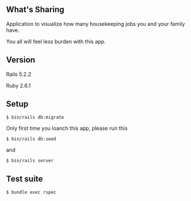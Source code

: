 ## What's Sharing

Application to visualize how many housekeeping jobs you and your family have.

You all will feel less burden with this app.

## Version

Rails 5.2.2

Ruby 2.6.1

## Setup

```
$ bin/rails db:migrate
```
Only first time you loanch this app, please run this
```
$ bin/rails db:seed
```
and

```
$ bin/rails server
```

## Test suite

```
$ bundle exec rspec
```